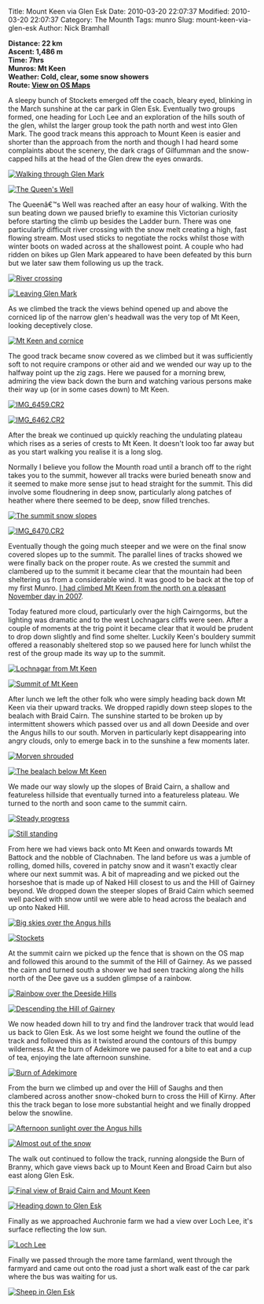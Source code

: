 Title: Mount Keen via Glen Esk
Date: 2010-03-20 22:07:37
Modified: 2010-03-20 22:07:37
Category: The Mounth
Tags: munro
Slug: mount-keen-via-glen-esk
Author: Nick Bramhall

**Distance: 22 km  
Ascent: 1,486 m  
Time: 7hrs  
Munros: Mt Keen  
Weather: Cold, clear, some snow showers  
Route: [View on OS Maps](https://www.invertedworld.co.uk/hillwalking/hillwalk/330)**

A sleepy bunch of Stockets emerged off the coach, bleary eyed, blinking in the March sunshine at the car park in Glen Esk. Eventually two groups formed, one heading for Loch Lee and an exploration of the hills south of the glen, whilst the larger group took the path north and west into Glen Mark. The good track means this approach to Mount Keen is easier and shorter than the approach from the north and though I had heard some complaints about the scenery, the dark crags of Gilfumman and the snow-capped hills at the head of the Glen drew the eyes onwards.

<!--more-->

[![Walking through Glen Mark](https://live.staticflickr.com/2792/4449334964_cb0afd30eb_b.jpg "Walking through Glen Mark")](https://www.flickr.com/photos/black_friction/4449334964/)

[![The Queen's Well](https://live.staticflickr.com/4072/4448569315_83839c9fbc_b.jpg "The Queen's Well")](https://www.flickr.com/photos/black_friction/4448569315/)
 
The Queenâ€™s Well was reached after an easy hour of walking. With the sun beating down we paused briefly to examine this Victorian curiosity before starting the climb up besides the Ladder burn. There was one particularly difficult river crossing with the snow melt creating a high, fast flowing stream. Most used sticks to negotiate the rocks whilst those with winter boots on waded across at the shallowest point. A couple who had ridden on bikes up Glen Mark appeared to have been defeated by this burn but we later saw them following us up the track.

[![River crossing](https://live.staticflickr.com/2714/4449982643_1f9fb982a1_b.jpg "River crossing")](https://www.flickr.com/photos/black_friction/4449982643/)

[![Leaving Glen Mark](https://live.staticflickr.com/2724/4449990043_2a4b2c8893_b.jpg "Leaving Glen Mark")](https://www.flickr.com/photos/black_friction/4449990043/)
 
As we climbed the track the views behind opened up and above the corniced lip of the narrow glen's headwall was the very top of Mt Keen, looking deceptively close.

[![Mt Keen and cornice](https://live.staticflickr.com/4048/4450775554_48ae7d683e_b.jpg "Mt Keen and cornice")](https://www.flickr.com/photos/black_friction/4450775554/)

The good track became snow covered as we climbed but it was sufficiently soft to not require crampons or other aid and we wended our way up to the halfway point up the zig zags. Here we paused for a morning brew, admiring the view back down the burn and watching various persons make their way up (or in some cases down) to Mt Keen.

[![IMG_6459.CR2](https://live.staticflickr.com/2780/4450011775_b2253fd820_b.jpg "IMG_6459.CR2")](https://www.flickr.com/photos/black_friction/4450011775/)

[![IMG_6462.CR2](https://live.staticflickr.com/2754/4450797836_97c8e58b8d_b.jpg "IMG_6462.CR2")](https://www.flickr.com/photos/black_friction/4450797836/)

After the break we continued up quickly reaching the undulating plateau which rises as a series of crests to Mt Keen. It doesn't look too far away but as you start walking you realise it is a long slog. 

Normally I believe you follow the Mounth road until a branch off to the right takes you to the summit, however all tracks were buried beneath snow and it seemed to make more sense jsut to head straight for the summit. This did involve some floudnering in deep snow, particularly along patches of heather where there seemed to be deep, snow filled trenches.

[![The summit snow slopes](https://live.staticflickr.com/2764/4450045839_2fd2b1ebec_b.jpg "The summit snow slopes")](https://www.flickr.com/photos/black_friction/4450045839/)

[![IMG_6470.CR2](https://live.staticflickr.com/4014/4450813334_61194fd63c_b.jpg "IMG_6470.CR2")](https://www.flickr.com/photos/black_friction/4450813334/)

Eventually though the going much steeper and we were on the final snow covered slopes up to the summit. The parallel lines of tracks showed we were finally back on the proper route. As we crested the summit and clambered up to the summit it became clear that the mountain had been sheltering us from a considerable wind. It was good to be back at the top of my first Munro. [I had climbed Mt Keen from the north on a pleasant November day in 2007](/blog/2007/11/glen-tanar-and-mount-keen/).

Today featured more cloud, particularly over the high Cairngorms, but the lighting was dramatic and to the west Lochnagars cliffs were seen. After a couple of moments at the trig point it became clear that it would be prudent to drop down slightly and find some shelter. Luckily Keen's bouldery summit offered a reasonably sheltered stop so we paused here for lunch whilst the rest of the group made its way up to the summit.

[![Lochnagar from Mt Keen](https://live.staticflickr.com/4017/4450831130_2d3e6d3130_b.jpg "Lochnagar from Mt Keen")](https://www.flickr.com/photos/black_friction/4450831130/)

[![Summit of Mt Keen](https://live.staticflickr.com/4070/4450066317_beebab505e_b.jpg "Summit of Mt Keen")](https://www.flickr.com/photos/black_friction/4450066317/)

After lunch we left the other folk who were simply heading back down Mt Keen via their upward tracks. We dropped rapidly down steep slopes to the bealach with Braid Cairn. The sunshine started to be broken up by intermittent showers which passed over us and all down Deeside and over the Angus hills to our south. Morven in particularly kept disappearing into angry clouds, only to emerge back in to the sunshine a few moments later.

[![Morven shrouded](https://live.staticflickr.com/2726/4450863082_7cf06aa25e_b.jpg "Morven shrouded")](https://www.flickr.com/photos/black_friction/4450863082/)

[![The bealach below Mt Keen](https://live.staticflickr.com/4059/4451185492_041277cafe_b.jpg "The bealach below Mt Keen")](https://www.flickr.com/photos/black_friction/4451185492/)

We made our way slowly up the slopes of Braid Cairn, a shallow and featureless hillside that eventually turned into a featureless plateau. We turned to the north and soon came to the summit cairn. 

[![Steady progress](http://farm3.static.flickr.com/2794/4450480367_9f71aba2d7_b.jpg)](http://www.flickr.com/photos/black_friction/4450480367/)

[![Still standing](https://live.staticflickr.com/4010/4451347840_c2aeed7ff7_b.jpg "Still standing")](https://www.flickr.com/photos/black_friction/4451347840/)

From here we had views back onto Mt Keen and onwards towards Mt Battock and the nobble of Clachnaben. The land before us was a jumble of rolling, domed hills, covered in patchy snow and it wasn't exactly clear where our next summit was. A bit of mapreading and we picked out the horseshoe that is made up of Naked Hill closest to us and the Hill of Gairney beyond. We dropped down the steeper slopes of Braid Cairn which seemed well packed with snow until we were able to head across the bealach and up onto Naked Hill.

[![Big skies over the Angus hills](http://farm5.static.flickr.com/4057/4450772359_c94441d374_b.jpg)](http://www.flickr.com/photos/black_friction/4450772359/)

[![Stockets](http://farm3.static.flickr.com/2713/4451573604_ab314be079_b.jpg)](http://www.flickr.com/photos/black_friction/4451573604/)

At the summit cairn we picked up the fence that is shown on the OS map and followed this around to the summit of the Hill of Gairney. As we passed the cairn and turned south a shower we had seen tracking along the hills north of the Dee gave us a sudden glimpse of a rainbow.

[![Rainbow over the Deeside Hills](http://farm3.static.flickr.com/2708/4450879541_e2771cc757_b.jpg)](http://www.flickr.com/photos/black_friction/4450879541/)

[![Descending the Hill of Gairney](http://farm5.static.flickr.com/4065/4451667326_607f94d5a3_b.jpg)](http://www.flickr.com/photos/black_friction/4451667326/)

We now headed down hill to try and find the landrover track that would lead us back to Glen Esk. As we lost some height we found the outline of the track and followed this as it twisted around the contours of this bumpy wilderness. At the burn of Adekimore we paused for a bite to eat and a cup of tea, enjoying the late afternoon sunshine.

[![Burn of Adekimore](http://farm5.static.flickr.com/4062/4451708046_d15d5031f7_b.jpg)](http://www.flickr.com/photos/black_friction/4451708046/)

From the burn we climbed up and over the Hill of Saughs  and then clambered across another snow-choked burn to cross the Hill of Kirny. After this the track began to lose more substantial height and we finally dropped below the snowline.

[![Afternoon sunlight over the Angus hills](http://farm5.static.flickr.com/4066/4451750822_60700fd81f_b.jpg)](http://www.flickr.com/photos/black_friction/4451750822/)

[![Almost out of the snow](http://farm5.static.flickr.com/4052/4450993443_3dd6fb997c_b.jpg)](http://www.flickr.com/photos/black_friction/4450993443/)

The walk out continued to follow the track, running alongside the Burn of Branny, which gave views back up to Mount Keen and Broad Cairn but also east along Glen Esk.

[![Final view of Braid Cairn and Mount Keen](http://farm3.static.flickr.com/2687/4451776780_94d07c03c9_b.jpg)](http://www.flickr.com/photos/black_friction/4451776780/)

[![Heading down to Glen Esk](http://farm3.static.flickr.com/2799/4451827144_826d33b03f_b.jpg)](http://www.flickr.com/photos/black_friction/4451827144/)

Finally as we approached Auchronie farm we had a view over Loch Lee, it's surface reflecting the low sun. 

[![Loch Lee](http://farm5.static.flickr.com/4003/4451835152_d438e0179d_b.jpg)](http://www.flickr.com/photos/black_friction/4451835152/)

Finally we passed through the more tame farmland, went through the farmyard and came out onto the road just a short walk east of the car park where the bus was waiting for us.

[![Sheep in Glen Esk](http://farm5.static.flickr.com/4003/4451889154_48102e6092_b.jpg)](http://www.flickr.com/photos/black_friction/4451889154/)



